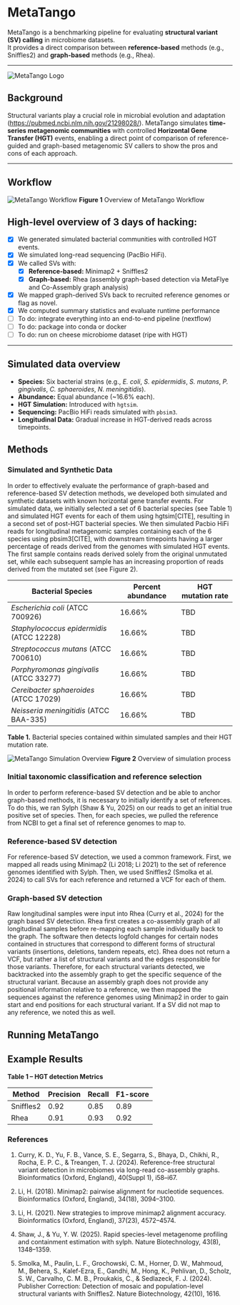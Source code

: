 # MetaTango

MetaTango is a benchmarking pipeline for evaluating **structural variant (SV) calling** in microbiome datasets.  
It provides a direct comparison between **reference-based** methods (e.g., Sniffles2) and **graph-based** methods (e.g., Rhea).

---

![MetaTango Logo](https://github.com/collaborativebioinformatics/MetaTango/blob/main/img/metatango_logo_v1.png)

## Background
Structural variants play a crucial role in microbial evolution and adaptation (https://pubmed.ncbi.nlm.nih.gov/21298028/). MetaTango simulates **time-series metagenomic communities** with controlled **Horizontal Gene Transfer (HGT)** events, enabling a direct point of comparison of reference-guided and graph-based metagenomic SV callers to show the pros and cons of each approach.

---


## Workflow
![MetaTango Workflow](https://github.com/collaborativebioinformatics/MetaTango/blob/main/img/MetaTango_Workflow_v1.png)
**Figure 1** Overview of MetaTango Workflow

## High-level overview of 3 days of hacking:
- [x] We generated simulated bacterial communities with controlled HGT events.  
- [x]  We simulated long-read sequencing (PacBio HiFi).  
- [x] We called SVs with:
   - [x] **Reference-based:** Minimap2 + Sniffles2  
   - [x] **Graph-based:** Rhea (assembly graph-based detection via MetaFlye and Co-Assembly graph analysis)  
- [x] We mapped graph-derived SVs back to recruited reference genomes or flag as novel.  
- [x]  We computed summary statistics and evaluate runtime performance
- [ ] To do: integrate everything into an end-to-end pipeline (nextflow)
- [ ] To do: package into conda or docker
- [ ] To do: run on cheese microbiome dataset (ripe with HGT)
---

## Simulated data overview

- **Species:** Six bacterial strains (e.g., *E. coli*, *S. epidermidis*, *S. mutans*, *P. gingivalis*, *C. sphaeroides*, *N. meningitidis*).  
- **Abundance:** Equal abundance (~16.6% each).  
- **HGT Simulation:** Introduced with `hgtsim`.  
- **Sequencing:** PacBio HiFi reads simulated with `pbsim3`.  
- **Longitudinal Data:** Gradual increase in HGT-derived reads across timepoints.  

## Methods

### Simulated and Synthetic Data
In order to effectively evaluate the performance of graph-based and reference-based SV detection methods, we developed both simulated and synthetic datasets with known horizontal gene transfer events. For simulated data, we initially selected a set of 6 bacterial species (see Table 1) and simulated HGT events for each of them using hgtsim[CITE], resulting in a second set of post-HGT bacterial species. We then simulated Pacbio HiFi reads for longitudinal metagenomic samples containing each of the 6 species using pbsim3[CITE], with downstream timepoints having a larger percentage of reads derived from the genomes with simulated HGT events. The first sample contains reads derived solely from the original unmutated set, while each subsequent sample has an increasing proportion of reads derived from the mutated set (see Figure 2). 

| Bacterial Species                         | Percent abundance | HGT mutation rate |
|-------------------------------------------|-------------------|-------------------|
| *Escherichia coli* (ATCC 700926)          | 16.66%            | TBD               |
| *Staphylococcus epidermidis* (ATCC 12228) | 16.66%            | TBD               |
| *Streptococcus mutans* (ATCC 700610)      | 16.66%            | TBD               |
| *Porphyromonas gingivalis* (ATCC 33277)   | 16.66%            | TBD               |
| *Cereibacter sphaeroides* (ATCC 17029)    | 16.66%            | TBD               |
| *Neisseria meningitidis* (ATCC BAA-335)   | 16.66%            | TBD               |
**Table 1.** Bacterial species contained within simulated samples and their HGT mutation rate.

![MetaTango Simulation Overview](https://github.com/collaborativebioinformatics/MetaTango/blob/main/img/Metagnomic_simulation.png)
**Figure 2** Overview of simulation process

### Initial taxonomic classification and reference selection
In order to perform reference-based SV detection and be able to anchor graph-based methods, it is necessary to initially identify a set of references. To do this, we ran Sylph (Shaw & Yu, 2025) on our reads to get an initial true positive set of species. Then, for each species, we pulled the reference from NCBI to get a final set of reference genomes to map to.  

### Reference-based SV detection
For reference-based SV detection, we used a common framework. First, we mapped all reads using Minimap2 (Li 2018; Li 2021) to the set of reference genomes identified with Sylph. Then, we used Sniffles2 (Smolka et al. 2024) to call SVs for each reference and returned a VCF for each of them. 

### Graph-based SV detection
Raw longitudinal samples were input into Rhea (Curry et al., 2024) for the graph based SV detection. Rhea first creates a co-assembly graph of all longitudinal samples before re-mapping each sample individually back to the graph. The software then detects logfold changes for certain nodes contained in structures that correspond to different forms of structural variants (insertions, deletions, tandem repeats, etc). Rhea does not return a VCF, but rather a list of structural variants and the edges responsible for those variants. Therefore, for each structural variants detected, we backtracked into the assembly graph to get the specific sequence of the structural variant. Because an assembly graph does not provide any positional information relative to a reference, we then mapped the sequences against the reference genomes using Minimap2 in order to gain start and end positions for each structural variant. If a SV did not map to any reference, we noted this as well.  


## Running MetaTango


## Example Results

**Table 1 – HGT detection Metrics**

| Method        | Precision | Recall | F1-score |
|---------------|-----------|--------|----------|
| Sniffles2     | 0.92      | 0.85   | 0.89     |
| Rhea          | 0.91      | 0.93   | 0.92     |

### References
1. Curry, K. D., Yu, F. B., Vance, S. E., Segarra, S., Bhaya, D., Chikhi, R., Rocha, E. P. C., & Treangen, T. J. (2024). Reference-free structural variant detection in microbiomes via long-read co-assembly graphs. Bioinformatics (Oxford, England), 40(Suppl 1), i58–i67.
   
2. Li, H. (2018). Minimap2: pairwise alignment for nucleotide sequences. Bioinformatics (Oxford, England), 34(18), 3094–3100.

3. Li, H. (2021). New strategies to improve minimap2 alignment accuracy. Bioinformatics (Oxford, England), 37(23), 4572–4574.

4. Shaw, J., & Yu, Y. W. (2025). Rapid species-level metagenome profiling and containment estimation with sylph. Nature Biotechnology, 43(8), 1348–1359.

5. Smolka, M., Paulin, L. F., Grochowski, C. M., Horner, D. W., Mahmoud, M., Behera, S., Kalef-Ezra, E., Gandhi, M., Hong, K., Pehlivan, D., Scholz, S. W., Carvalho, C. M. B., Proukakis, C., & Sedlazeck, F. J. (2024). Publisher Correction: Detection of mosaic and population-level structural variants with Sniffles2. Nature Biotechnology, 42(10), 1616.
